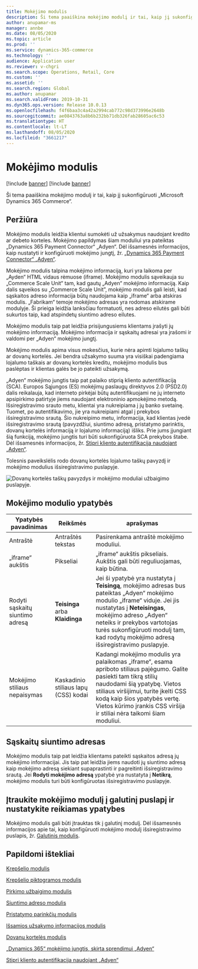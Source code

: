 ```yaml
---
title: Mokėjimo modulis
description: Ši tema paaiškina mokėjimo modulį ir tai, kaip jį sukonfigūruoti „Microsoft Dynamics 365 Commerce“.
author: anupamar-ms
manager: annbe
ms.date: 08/05/2020
ms.topic: article
ms.prod: ''
ms.service: dynamics-365-commerce
ms.technology: ''
audience: Application user
ms.reviewer: v-chgri
ms.search.scope: Operations, Retail, Core
ms.custom: ''
ms.assetid: ''
ms.search.region: Global
ms.author: anupamar
ms.search.validFrom: 2019-10-31
ms.dyn365.ops.version: Release 10.0.13
ms.openlocfilehash: f4f6baa3c4a42a2994cab772c98d373996e2648b
ms.sourcegitcommit: ae0843763a8b6b232bb71db326fab28605ac6c53
ms.translationtype: HT
ms.contentlocale: lt-LT
ms.lasthandoff: 08/05/2020
ms.locfileid: "3661217"
---
```

# <a name="payment-module"></a>Mokėjimo modulis

[!include [banner](includes/banner.md)]
[!include [banner](includes/preview-banner.md)]

Ši tema paaiškina mokėjimo modulį ir tai, kaip jį sukonfigūruoti „Microsoft Dynamics 365 Commerce“.

## <a name="overview"></a>Peržiūra

Mokėjimo modulis leidžia klientui sumokėti už užsakymus naudojant kredito ar debeto korteles. Mokėjimo papildymas šiam moduliui yra pateiktas „Dynamics 365 Payment Connector“ „Adyen“. Dėl išsamesnės informacijos, kaip nustatyti ir konfigūruoti mokėjimo jungtį, žr. [„Dynamics 365 Payment Connector“ „Adyen“](dev-itpro/adyen-connector.md).

Mokėjimo modulis talpina mokėjimo informaciją, kuri yra laikoma per „Ayden“ HTML vidaus rėmuose (iframe). Mokėjimo modulis sąveikauja su „Commerce Scale Unit“ tam, kad gautų „Adyen“ mokėjimo informaciją. Kaip dalis sąveikos su „Commerce Scale Unit”, mokėjimo modulis gali leisti, kad sąskaitos adreso informacija būtų naudojama kaip „iframe“ arba atskiras modulis. „Fabrikam“ temoje mokėjimo adresas yra rodomas atskirame modulyje. Ši prieiga leidžia lanksčiau formatuoti, nes adreso eilutės gali būti sukurtos taip, kad atspindetų siuntimo adreso eilutes.

Mokėjimo modulis taip pat leidžia prisijungusiems klientams įrašyti jų mokėjimo informaciją. Mokėjimo informacija ir sąskaitų adresai yra įrašomi ir valdomi per „Adyen“ mokėjimo jungtį.

Mokėjimo modulis apima visus mokesčius, kurie nėra apimti lojalumo taškų ar dovanų kortelės. Jei bendra užsakymo suuma yra visiškai padengiama lojalumo taškais ar dovanų kortelės kreditu, mokėjimo modulis bus paslėptas ir klientas galės be jo pateikti užsakymą.

„Adyen“ mokėjimo jungtis taip pat palaiko stiprią kliento autentifikaciją (SCA). Europos Sąjungos (ES) mokėjimų paslaugų direktyvos 2.0 (PSD2.0) dalis reikalauja, kad interneto pirkėjai būtų autentifikuojami ne jų interneto apsipirkimo patirtyje jiems naudojant elektroninio apmokėjimo metodą. Išsiregistravimo srauto metu, klientai yra nukreipiama į jų banko svetainę. Tuomet, po autentifikavimo, jie yra nukreipiami atgal į prekybos išsiregistravimo srautą. Šio nukreipimo metu, informacija, kad klientas įvedė išsiregistravimo srautą (pavyzdžiui, siuntimo adresą, pristatymo parinktis, dovanų kortelės informaciją ir lojalumo informaciją) išliks. Prie jums įjungiant šią funkciją, mokėjimo jungtis turi būti sukonfigūruota SCA prekybos štabe. Dėl išsamesnės informacijos, žr. [Stipri kliento autentifikacija naudojant „Adyen“](adyen_redirect.md).

Tolesnis paveikslėlis rodo dovanų kortelės lojalumo taškų pavyzdį ir mokėjimo modulius išsiregistravimo puslapyje.

![Dovanų kortelės taškų pavyzdys ir mokėjimo moduliai užbaigimo puslapyje.](./media/ecommerce-payments.PNG)

## <a name="payment-module-properties"></a>Mokėjimo modulio ypatybės

| Ypatybės pavadinimas | Reikšmės | aprašymas |
|---------------|--------|-------------|
| Antraštė | Antraštės tekstas | Pasirenkama antraštė mokėjimo moduliui. |
| „iframe“ aukštis | Pikseliai | „iframe“ aukštis pikseliais. Aukštis gali būti reguliuojamas, kaip būtina. |
| Rodyti sąskaitų siuntimo adresą | **Teisinga** arba **Klaidinga** | Jei ši ypatybė yra nustatyta į **Teisingą**, mokėjimo adresas bus pateiktas „Adyen“ mokėjimo modulio „iframe“ viduje. Jei jis nustatytas į **Neteisingas**, mokėjimo adreso „Adyen“ neteiks ir prekybos vartotojas turės sukonfigūruoti modulį tam, kad rodytų mokėjimo adresą išsiregistravimo puslapyje. |
| Mokėjimo stiliaus nepaisymas | Kaskadinio stiliaus lapų (CSS) kodai | Kadangi mokėjimo modulis yra palaikomas „iframe“, esama apriboto stiliaus pajėgumo. Galite pasiekti tam tikrą stilių naudodami šią ypatybę. Vietos stiliaus viršijimui, turite įkelti CSS kodą kaip šios ypatybės vertę. Vietos kūrimo įrankis CSS viršija ir stiliai nėra taikomi šiam moduliui. |

## <a name="billing-address"></a>Sąskaitų siuntimo adresas

Mokėjimo modulis taip pat leidžia klientams pateikti sąskaitos adresą jų mokėjimo informacijai. Jis taip pat leidžia jiems naudoti jų siuntimo adresą kaip mokėjimo adresą siekiant supaprastinti ir pagreitinti išsiregistravimo srautą. Jei **Rodyti mokėjimo adresą** ypatybė yra nustatyta į **Netikrą**, mokėjimo modulis turi būti konfigūruotas išsiregistravimo puslapyje.

## <a name="add-a-payment-module-to-a-checkout-page-and-set-the-required-properties"></a>Įtraukite mokėjimo modulį į galutinį puslapį ir nustatykite reikiamas ypatybes

Mokėjimo modulis gali būti įtrauktas tik į galutinį modulį. Dėl išsamesnės informacijos apie tai, kaip konfigūruoti mokėjimo modulį išsiregistravimo puslapis, žr. [Galutinis modulis](add-checkout-module.md).

## <a name="additional-resources"></a>Papildomi ištekliai

[Krepšelio modulis](add-cart-module.md)

[Krepšelio piktogramos modulis](cart-icon-module.md)

[Pirkimo užbaigimo modulis](add-checkout-module.md)

[Siuntimo adreso modulis](ship-address-module.md)

[Pristatymo parinkčių modulis](delivery-options-module.md)

[Išsamios užsakymo informacijos modulis](order-confirmation-module.md)

[Dovanų kortelės modulis](add-giftcard.md)

[„Dynamics 365“ mokėjimo jungtis, skirta sprendimui „Adyen“](dev-itpro/adyen-connector.md)

[Stipri kliento autentifikacija naudojant „Adyen“](adyen_redirect.md)
